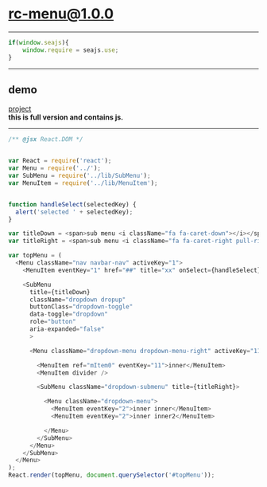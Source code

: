 # rc-menu@1.0.0
---

<link href="http://netdna.bootstrapcdn.com/bootstrap/3.1.1/css/bootstrap.css" rel="stylesheet" />
<link href="http://maxcdn.bootstrapcdn.com/font-awesome/4.2.0/css/font-awesome.css" rel="stylesheet" />
<link href="/assets/index.css" rel="stylesheet" />
<style>
  .nav-sidebar{
    background-color: #f7f7f7;
  }
  .nav-sidebar > .active > a,
  .nav-sidebar > .active > a:hover,
  .nav-sidebar > .active > a:focus {
    color: #fff;
    background-color: #428bca;
  }
</style>

````js
if(window.seajs){
    window.require = seajs.use;
}
````
--------

## demo

<div class="container">
  <!-- top -->
  <nav class="navbar navbar-default" role="navigation">
    <div class="navbar-header">
      <a class="navbar-brand" href="#">project</a>
    </div>
    <div id="topMenu" class="collapse navbar-collapse"></div>
  </nav>

  <!-- left -->
  <div id="leftMenu" class="col-sm-3 col-md-2"></div>

  <!-- content -->
  <div class="col-sm-6 col-md-8">
    <b>this is full version and contains js.</b>
  </div>

  <!-- right -->
  <div id="rightMenu" class="col-sm-3 col-md-2"></div>

</div>





--------


````js
/** @jsx React.DOM */


var React = require('react');
var Menu = require('../');
var SubMenu = require('../lib/SubMenu');
var MenuItem = require('../lib/MenuItem');


function handleSelect(selectedKey) {
  alert('selected ' + selectedKey);
}

var titleDown = <span>sub menu <i className="fa fa-caret-down"></i></span>;
var titleRight = <span>sub menu <i className="fa fa-caret-right pull-right"></i></span>;

var topMenu = (
  <Menu className="nav navbar-nav" activeKey="1">
    <MenuItem eventKey="1" href="##" title="xx" onSelect={handleSelect} >outer</MenuItem>

    <SubMenu
      title={titleDown}
      className="dropdown dropup"
      buttonClass="dropdown-toggle"
      data-toggle="dropdown"
      role="button"
      aria-expanded="false"
      >

      <Menu className="dropdown-menu dropdown-menu-right" activeKey="11">

        <MenuItem ref="mItem0" eventKey="11">inner</MenuItem>
        <MenuItem divider />

        <SubMenu className="dropdown-submenu" title={titleRight}>

          <Menu className="dropdown-menu">
            <MenuItem eventKey="2">inner inner</MenuItem>
            <MenuItem eventKey="2">inner inner2</MenuItem>

          </Menu>
        </SubMenu>
      </Menu>
    </SubMenu>
  </Menu>
);
React.render(topMenu, document.querySelector('#topMenu'));


````